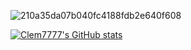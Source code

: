 ![210a35da07b040fc4188fdb2e640f608](https://user-images.githubusercontent.com/104678798/167266019-e69a4122-2c3e-4dbc-bacd-f3d03661fe07.gif)






[![Clem7777's GitHub stats](https://github-readme-stats.vercel.app/api?username=Clem7777)](https://github.com/anuraghazra/github-readme-stats)

